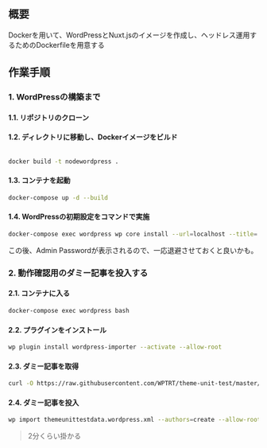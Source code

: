 ## 概要

Dockerを用いて、WordPressとNuxt.jsのイメージを作成し、ヘッドレス運用するためのDockerfileを用意する

## 作業手順

### 1. WordPressの構築まで
#### 1.1. リポジトリのクローン

#### 1.2. ディレクトリに移動し、Dockerイメージをビルド

``` bash

docker build -t nodewordpress .
```

#### 1.3. コンテナを起動


``` bash
docker-compose up -d --build
```

#### 1.4. WordPressの初期設定をコマンドで実施

``` bash
docker-compose exec wordpress wp core install --url=localhost --title='WordPress Sitee' --admin_user=admin --admin_email=itezora.nonoha@gmail.com --allow-root
```

この後、Admin Passwordが表示されるので、一応退避させておくと良いかも。


### 2. 動作確認用のダミー記事を投入する
#### 2.1. コンテナに入る

``` bash
docker-compose exec wordpress bash
```

#### 2.2. プラグインをインストール

``` bash
wp plugin install wordpress-importer --activate --allow-root
```

#### 2.3. ダミー記事を取得

``` bash
curl -O https://raw.githubusercontent.com/WPTRT/theme-unit-test/master/themeunittestdata.wordpress.xml
```

#### 2.4. ダミー記事を投入

``` bash
wp import themeunittestdata.wordpress.xml --authors=create --allow-root
```

> 2分くらい掛かる
